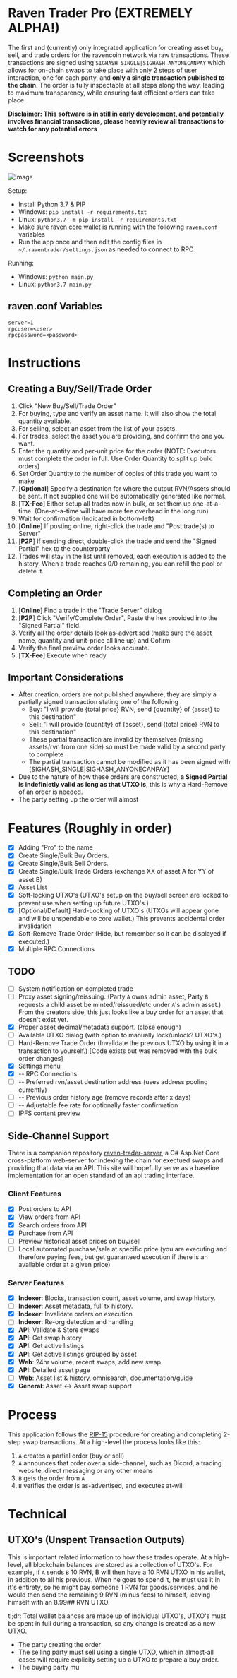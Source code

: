 # Raven Trader Pro (EXTREMELY ALPHA!) #

The first and (currently) only integrated application for creating asset buy, sell, and trade orders for the ravencoin network via raw transactions. These transactions are signed using `SIGHASH_SINGLE|SIGHASH_ANYONECANPAY` which allows for on-chain swaps to take place with only 2 steps of user interaction, one for each party, and **only a single transaction published to the chain**. The order is fully inspectable at all steps along the way, leading to maximum transparency, while ensuring fast efficient orders can take place.

**Disclaimer: This software is in still in early development, and potentially involves financial transactions, please heavily review all transactions to watch for any potential errors**

# Screenshots #
![image](https://user-images.githubusercontent.com/793454/121434638-9f766a00-c94b-11eb-9bec-dff2b562f53a.png)

Setup:
- Install Python 3.7 & PIP
- Windows: `pip install -r requirements.txt` 
- Linux: `python3.7 -m pip install -r requirements.txt`
- Make sure [raven core wallet](https://github.com/Ravenqt-RVN-SIG/Ravencoin/) is running with the following `raven.conf` variables
- Run the app once and then edit the config files in `~/.raventrader/settings.json` as needed to connect to RPC

Running:
- Windows: `python main.py`
- Linux: `python3.7 main.py`

## raven.conf Variables ##
```
server=1
rpcuser=<user>
rpcpassword=<password>
```

# Instructions #

## Creating a Buy/Sell/Trade Order ##

1. Click "New Buy/Sell/Trade Order"
2. For buying, type and verify an asset name. It will also show the total quantity available.
3. For selling, select an asset from the list of your assets.
4. For trades, select the asset you are providing, and confirm the one you want.
5. Enter the quantity and per-unit price for the order (NOTE: Executors must complete the order in full. Use Order Quantity to split up bulk orders)
6. Set Order Quantity to the number of copies of this trade you want to make
7. [**Optional**] Specify a destination for where the output RVN/Assets should be sent. If not supplied one will be automatically generated like normal.
8. [**TX-Fee**] Either setup all trades now in bulk, or set them up one-at-a-time. (One-at-a-time will have more fee overhead in the long run)
9. Wait for confirmation (Indicated in bottom-left)
10. [**Online**] If posting online, right-click the trade and "Post trade(s) to Server"
11. [**P2P**] If sending direct, double-click the trade and send the "Signed Partial" hex to the counterparty
12. Trades will stay in the list until removed, each execution is added to the history. When a trade reaches 0/0 remaining, you can refill the pool or delete it.

## Completing an Order ##

1. [**Online**] Find a trade in the "Trade Server" dialog
2. [**P2P**] Click "Verify/Complete Order", Paste the hex provided into the "Signed Partial" field.
3. Verify all the order details look as-advertised (make sure the asset name, quantity and unit-price all line up) and Cofirm
4. Verify the final preview order looks accurate.
5. [**TX-Fee**] Execute when ready

## Important Considerations ##

* After creation, orders are not published anywhere, they are simply a partially signed transaction stating one of the following
  * Buy: "I will provide {total price} RVN, send {quantity} of {asset} to this destination"
  * Sell: "I will provide {quantity} of {asset}, send {total price} RVN to this destination"
  * These partial transaction are invalid by themselves (missing assets/rvn from one side) so must be made valid by a second party to complete
  * The partial transaction cannot be modified as it has been signed with [SIGHASH_SINGLE|SIGHASH_ANYONECANPAY]
* Due to the nature of how these orders are constructed, __a Signed Partial is indefinietly valid as long as that UTXO is__, this is why a Hard-Remove of an order is needed.
* The party setting up the order will almost

# Features (Roughly in order) #

- [x] Adding "Pro" to the name
- [x] Create Single/Bulk Buy Orders.
- [x] Create Single/Bulk Sell Orders.
- [x] Create Single/Bulk Trade Orders (exchange XX of asset A for YY of asset B)
- [x] Asset List
- [x] Soft-locking UTXO's (UTXO's setup on the buy/sell screen are locked to prevent use when setting up future UTXO's.)
- [x] [Optional/Default] Hard-Locking of UTXO's (UTXOs will appear gone and will be unspendable to core wallet.) This prevents accidental order invalidation
- [x] Soft-Remove Trade Order (Hide, but remember so it can be displayed if executed.)
- [x] Multiple RPC Connections

## TODO ##

- [ ] System notification on completed trade
- [ ] Proxy asset signing/reissuing. (Party `A` owns admin asset, Party `B` requests a child asset be minted/reissued/etc under `A`'s admin asset.) From the creators side, this just looks like a buy order for an asset that doesn't exist yet. 
- [x] Proper asset decimal/metadata support. (close enough)
- [ ] Available UTXO dialog (with option to manually lock/unlock? UTXO's.)
- [ ] Hard-Remove Trade Order (Invalidate the previous UTXO by using it in a transaction to yourself.) [Code exists but was removed with the bulk order changes]
- [x] Settings menu
- [x] -- RPC Connections
- [ ] -- Preferred rvn/asset destination address (uses address pooling currently)
- [ ] -- Previous order history age (remove records after x days)
- [ ] -- Adjustable fee rate for optionally faster confirmation
- [ ] IPFS content preview

## Side-Channel Support ##

There is a companion repository [raven-trader-server](https://github.com/ben-abraham/raven-trader-server), a C# Asp.Net Core cross-platform web-server for indexing the chain for exectued swaps and providing that data via an API. This site will hopefully serve as a baseline implementation for an open standard of an api trading interface.

### Client Features ###

- [x] Post orders to API
- [x] View orders from API
- [x] Search orders from API
- [x] Purchase from API
- [ ] Preview historical asset prices on buy/sell
- [ ] Local automated purchase/sale at specific price (you are executing and therefore paying fees, but get guaranteed execution if there is an available order at a given price)

### Server Features ###

- [x] **Indexer**: Blocks, transaction count, asset volume, and swap history.
- [ ] **Indexer**: Asset metadata, full tx history.
- [x] **Indexer**: Invalidate orders on execution
- [ ] **Indexer**: Re-org detection and handling
- [x] **API**: Validate & Store swaps
- [x] **API**: Get swap history
- [x] **API**: Get active listings
- [x] **API**: Get active listings grouped by asset
- [x] **Web**: 24hr volume, recent swaps, add new swap
- [x] **API**: Detailed asset page
- [ ] **Web**: Asset list & history, omnisearch, documentation/guide
- [x] **General**: Asset <-> Asset swap support

# Process #

This application follows the [RIP-15](https://github.com/RavenProject/rips/blob/master/rip-0015.mediawiki) procedure for creating and completing 2-step swap transactions.
At a high-level the process looks like this:

1. `A` creates a partial order (buy or sell)
2. `A` announces that order over a side-channel, such as Dicord, a trading website, direct messaging or any other means
3. `B` gets the order from `A`
4. `B` verifies the order is as-advertised, and executes at-will

# Technical #

## UTXO's (Unspent Transaction Outputs) ##

This is important related information to how these trades operate.
At a high-level, all blockchain balances are stored as a collection of UTXO's. For example, if `A` sends `B` 10 RVN, B will then have a 10 RVN UTXO in his wallet, in addition to all his previous. When he goes to spend it, he must use it in it's entirety, so he might pay someone 1 RVN for goods/services, and he would then send the remaining 9 RVN (minus fees) to himself, leaving himself with an 8.99## RVN UTXO.

tl;dr: Total wallet balances are made up of individual UTXO's, UTXO's must be spent in full during a transaction, so any change is created as a new UTXO.

* The party creating the order
* The selling party must sell using a single UTXO, which in almost-all cases will require explicity setting up a UTXO to prepare a buy order.
* The buying party mu
